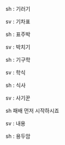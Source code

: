 sh : 기러기

sv : 기차표 

sh : 표주박

sv : 박치기

sh : 기구학

sv : 학식

sh : 식사

sv : 사기꾼

sh 패배 먼저 시작하시죠

sv : 내용

sh : 용두암